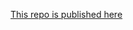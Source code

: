 <a href="https://cheesestringhustler.github.io/hslu-gencg-journal/#day-01">This repo is published here</a>
